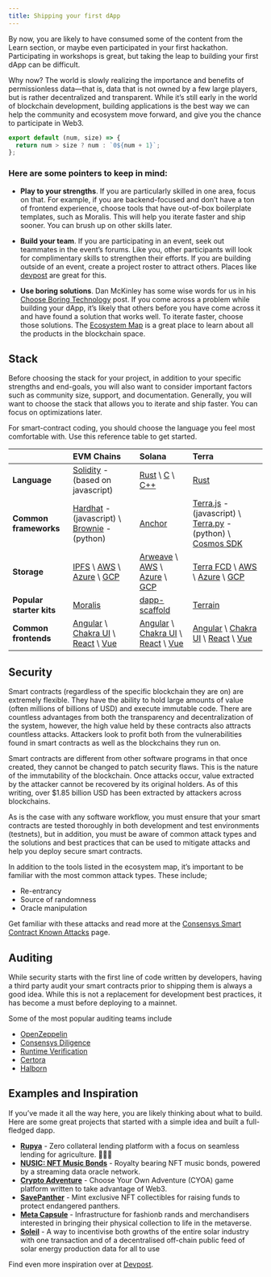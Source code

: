 ```yaml
---
title: Shipping your first dApp
---
```


By now, you are likely to have consumed some of the content from the Learn section, or maybe even participated in your
first hackathon. Participating in workshops is great, but taking the leap to building your first dApp can be difficult.

Why now? The world is slowly realizing the importance and benefits of permissionless data—that is, data that is not
owned by a few large players, but is rather decentralized and transparent. While it’s still early in the world of
blockchain development, building applications is the best way we can help the community and ecosystem move forward, and
give you the chance to participate in Web3.

```javascript
export default (num, size) => {
  return num > size ? num : `0${num + 1}`;
};
```

### Here are some pointers to keep in mind:

- **Play to your strengths**. If you are particularly skilled in one area, focus on that. For example, if you are
  backend-focused and don’t have a ton of frontend experience, choose tools that have out-of-box boilerplate templates,
  such as Moralis. This will help you iterate faster and ship sooner. You can brush up on other skills later.

- **Build your team**. If you are participating in an event, seek out teammates in the event’s forums. Like you, other
  participants will look for complimentary skills to strengthen their efforts. If you are building outside of an event,
  create a project roster to attract others. Places like [devpost](https://devpost.com/software) are great for this.

- **Use boring solutions**. Dan McKinley has some wise words for us in his
  [Choose Boring Technology](https://mcfunley.com/choose-boring-technology) post. If you come across a problem while
  building your dApp, it’s likely that others before you have come across it and have found a solution that works well.
  To iterate faster, choose those solutions. The
  [Ecosystem Map](https://www.figma.com/proto/U6iAHSsDlqoJfOaNwRigeO/Ecosystem-Tools-Map?page-id=0%3A1&node-id=2%3A1242&viewport=264%2C48%2C0.68&scaling=scale-down)
  is a great place to learn about all the products in the blockchain space.

## Stack

Before choosing the stack for your project, in addition to your specific strengths and end-goals, you will also want to
consider important factors such as community size, support, and documentation. Generally, you will want to choose the
stack that allows you to iterate and ship faster. You can focus on optimizations later.

For smart-contract coding, you should choose the language you feel most comfortable with. Use this reference table to
get started.

|                          | EVM Chains                                                                                                                                                                                   | Solana                                                                                                                                                                                                  | Terra                                                                                                                                                                                                               |
| :----------------------- | :------------------------------------------------------------------------------------------------------------------------------------------------------------------------------------------- | :------------------------------------------------------------------------------------------------------------------------------------------------------------------------------------------------------ | :------------------------------------------------------------------------------------------------------------------------------------------------------------------------------------------------------------------ |
| **Language**             | [Solidity](https://docs.soliditylang.org/en/v0.8.13/) - (based on javascript)                                                                                                                | [Rust](https://www.rust-lang.org/) \ [C](https://www.iso.org/standard/74528.html) \ [C++](https://isocpp.org/)                                                                                          | [Rust](https://www.rust-lang.org/)                                                                                                                                                                                  |
| **Common frameworks**    | [Hardhat](https://hardhat.org/) - (javascript) \ [Brownie](https://eth-brownie.readthedocs.io/en/stable/index.html) - (python)                                                               | [Anchor](https://book.anchor-lang.com/)                                                                                                                                                                 | [Terra.js](https://terra-money.github.io/terra.js/) - (javascript) \ [Terra.py](https://github.com/terra-money/terra.py) - (python) \ [Cosmos SDK](https://v1.cosmos.network/sdk)                                   |
| **Storage**              | [IPFS](https://ipfs.io/) \ [AWS](https://aws.amazon.com/s3/) \ [Azure](https://docs.microsoft.com/en-us/azure/storage/common/storage-introduction) \ [GCP](https://cloud.google.com/storage) | [Arweave](https://www.arweave.org/) \ [AWS](https://aws.amazon.com/s3/) \ [Azure](https://docs.microsoft.com/en-us/azure/storage/common/storage-introduction) \ [GCP](https://cloud.google.com/storage) | [Terra FCD](https://github.com/terra-money/fcd) \ [AWS](https://aws.amazon.com/s3/) \ [Azure](https://docs.microsoft.com/en-us/azure/storage/common/storage-introduction) \ [GCP](https://cloud.google.com/storage) |
| **Popular starter kits** | [Moralis](https://moralis.io/)                                                                                                                                                               | [dapp-scaffold](https://github.com/solana-labs/dapp-scaffold)                                                                                                                                           | [Terrain](https://github.com/iboss-ptk/terrain)                                                                                                                                                                     |
| **Common frontends**     | [Angular](https://angular.io/) \ [Chakra UI](https://chakra-ui.com/) \ [React](https://reactjs.org/) \ [Vue](https://vuejs.org/)                                                             | [Angular](https://angular.io/) \ [Chakra UI](https://chakra-ui.com/) \ [React](https://reactjs.org/) \ [Vue](https://vuejs.org/)                                                                        | [Angular](https://angular.io/) \ [Chakra UI](https://chakra-ui.com/) \ [React](https://reactjs.org/) \ [Vue](https://vuejs.org/)                                                                                    |

## Security

Smart contracts (regardless of the specific blockchain they are on) are extremely flexible. They have the ability to
hold large amounts of value (often millions of billions of USD) and execute immutable code. There are countless
advantages from both the transparency and decentralization of the system, however, the high value held by these
contracts also attracts countless attacks. Attackers look to profit both from the vulnerabilities found in smart
contracts as well as the blockchains they run on.

Smart contracts are different from other software programs in that once created, they cannot be changed to patch
security flaws. This is the nature of the immutability of the blockchain. Once attacks occur, value extracted by the
attacker cannot be recovered by its original holders. As of this writing, over $1.85 billion USD has been extracted by
attackers across blockchains.

As is the case with any software workflow, you must ensure that your smart contracts are tested thoroughly in both
development and test environments (testnets), but in addition, you must be aware of common attack types and the
solutions and best practices that can be used to mitigate attacks and help you deploy secure smart contracts.

In addition to the tools listed in the ecosystem map, it’s important to be familiar with the most common attack types.
These include;

- Re-entrancy
- Source of randomness
- Oracle manipulation

Get familiar with these attacks and read more at the
[Consensys Smart Contract Known Attacks](https://consensys.github.io/smart-contract-best-practices/attacks/) page.

## Auditing

While security starts with the first line of code written by developers, having a third party audit your smart contracts
prior to shipping them is always a good idea. While this is not a replacement for development best practices, it has
become a must before deploying to a mainnet.

Some of the most popular auditing teams include

- [OpenZeppelin](https://openzeppelin.com/security-audits/)
- [Consensys Diligence](https://consensys.net/diligence/)
- [Runtime Verification](https://runtimeverification.com/smartcontract/)
- [Certora](https://www.certora.com/)
- [Halborn](https://halborn.com/)

## Examples and Inspiration

If you’ve made it all the way here, you are likely thinking about what to build. Here are some great projects that
started with a simple idea and built a full-fledged dapp.

- [**Rupya**](https://devfolio.co/submissions/rupya-776b) - Zero collateral lending platform with a focus on seamless
  lending for agriculture. 🧑🏽‍🌾
- [**NUSIC: NFT Music Bonds**](https://devpost.com/software/nusic-nft-music-oracle) - Royalty bearing NFT music bonds,
  powered by a streaming data oracle network.
- [**Crypto Adventure**](https://github.com/otaiga/CryptoAdventure) - Choose Your Own Adventure (CYOA) game platform
  written to take advantage of Web3.
- [**SavePanther**](https://showcase.ethglobal.com/roadtoweb3/savepanther) - Mint exclusive NFT collectibles for raising
  funds to protect endangered panthers.
- [**Meta Capsule**](https://showcase.ethglobal.com/buildquest/meta-capsule-x30ba) - Infrastructure for fashionb rands
  and merchandisers interested in bringing their physical collection to life in the metaverse.
- [**Soleil**](https://devpost.com/software/soleil) - A way to incentivise both growths of the entire solar industry
  with one transaction and of a decentralised off-chain public feed of solar energy production data for all to use

Find even more inspiration over at [Devpost](https://devpost.com/software/built-with/blockchain).
